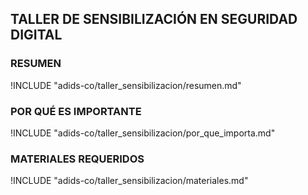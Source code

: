 ## TALLER DE SENSIBILIZACIÓN EN SEGURIDAD DIGITAL

### RESUMEN

!INCLUDE "adids-co/taller_sensibilizacion/resumen.md"

### POR QUÉ ES IMPORTANTE

!INCLUDE "adids-co/taller_sensibilizacion/por_que_importa.md"

### MATERIALES REQUERIDOS

!INCLUDE "adids-co/taller_sensibilizacion/materiales.md"
